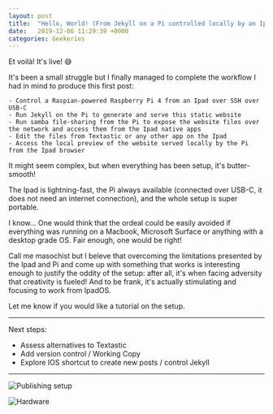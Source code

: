 ```yaml
---
layout: post
title:  "Hello, World! (From Jekyll on a Pi controlled locally by an Ipad)"
date:   2019-12-06 11:29:39 +0000
categories: Geekeries
---
```


Et voilà! It's live! 😅

It's been a small struggle but I finally managed to complete the workflow I had in mind to produce this first post: 

	- Control a Raspian-powered Raspberry Pi 4 from an Ipad over SSH over USB-C
	- Run Jekyll on the Pi to generate and serve this static website
	- Run samba file-sharing from the Pi to expose the website files over the network and access them from the Ipad native apps
	- Edit the files from Textastic or any other app on the Ipad
	- Access the local preview of the website served locally by the Pi from the Ipad browser

It might seem complex, but when everything has been setup, it's butter-smooth!

The Ipad is lightning-fast, the Pi always available (connected over USB-C, it does not need an internet connection), and the whole setup is super portable.

I know... One would think that the ordeal could be easily avoided if everything was running on a Macbook, Microsoft Surface or anything with a desktop grade OS. Fair enough, one would be right! 

Call me masochist but I beleve that overcoming the  limitations presented by the Ipad and Pi and come up with something that works is interesting enough to justify the oddity of the setup: after all, it's when facing adversity that creativity is fueled! 
And to be frank, it's actually stimulating and focusing to work from IpadOS.

Let me know if you would like a tutorial on the setup.

---
Next steps: 
- Assess alternatives to Textastic
- Add version control / Working Copy
- Explore IOS shortcut to create new posts / control Jekyll

---
![Publishing setup](/marcmagn1/assets/publishing_setup.png)

![Hardware](/marcmagn1/assets/hardware.png)


